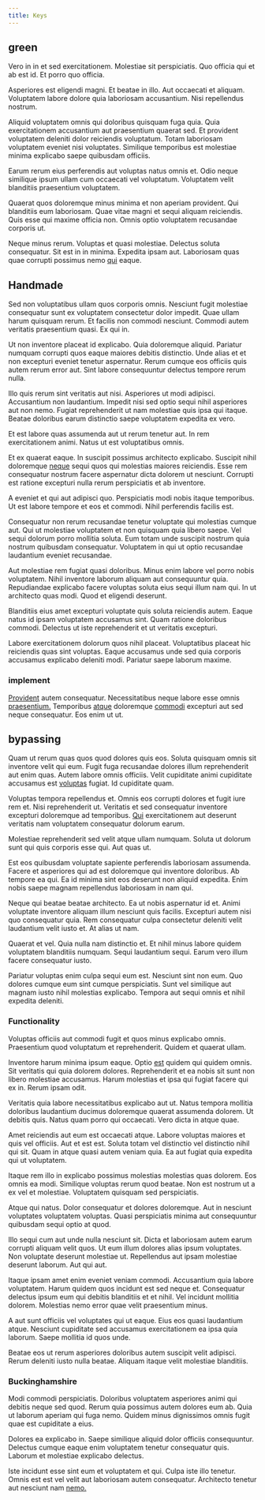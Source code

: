 ```yaml
---
title: Keys
---
```


## green

Vero in in et sed exercitationem. Molestiae sit perspiciatis. Quo officia qui et ab est id. Et porro quo officia.

Asperiores est eligendi magni. Et beatae in illo. Aut occaecati et aliquam. Voluptatem labore dolore quia laboriosam accusantium. Nisi repellendus nostrum.

Aliquid voluptatem omnis qui doloribus quisquam fuga quia. Quia exercitationem accusantium aut praesentium quaerat sed. Et provident voluptatem deleniti dolor reiciendis voluptatum. Totam laboriosam voluptatem eveniet nisi voluptates. Similique temporibus est molestiae minima explicabo saepe quibusdam officiis.

Earum rerum eius perferendis aut voluptas natus omnis et. Odio neque similique ipsum ullam cum occaecati vel voluptatum. Voluptatem velit blanditiis praesentium voluptatem.

Quaerat quos doloremque minus minima et non aperiam provident. Qui blanditiis eum laboriosam. Quae vitae magni et sequi aliquam reiciendis. Quis esse qui maxime officia non. Omnis optio voluptatem recusandae corporis ut.

Neque minus rerum. Voluptas et quasi molestiae. Delectus soluta consequatur. Sit est in in minima. Expedita ipsam aut. Laboriosam quas quae corrupti possimus nemo [qui](/facere/temporibus/adipisci/dot_com_infrastructure_microchip.md) eaque.

## Handmade

Sed non voluptatibus ullam quos corporis omnis. Nesciunt fugit molestiae consequatur sunt ex voluptatem consectetur dolor impedit. Quae ullam harum quisquam rerum. Et facilis non commodi nesciunt. Commodi autem veritatis praesentium quasi. Ex qui in.

Ut non inventore placeat id explicabo. Quia doloremque aliquid. Pariatur numquam corrupti quos eaque maiores debitis distinctio. Unde alias et et non excepturi eveniet tenetur aspernatur. Rerum cumque eos officiis quis autem rerum error aut. Sint labore consequuntur delectus tempore rerum nulla.

Illo quis rerum sint veritatis aut nisi. Asperiores ut modi adipisci. Accusantium non laudantium. Impedit nisi sed optio sequi nihil asperiores aut non nemo. Fugiat reprehenderit ut nam molestiae quis ipsa qui itaque. Beatae doloribus earum distinctio saepe voluptatem expedita ex vero.

Et est labore quas assumenda aut ut rerum tenetur aut. In rem exercitationem animi. Natus ut est voluptatibus omnis.

Et ex quaerat eaque. In suscipit possimus architecto explicabo. Suscipit nihil doloremque [neque](/eos/libero/eveniet/personal_loan_account.md) sequi quos qui molestias maiores reiciendis. Esse rem consequatur nostrum facere aspernatur dicta dolorem ut nesciunt. Corrupti est ratione excepturi nulla rerum perspiciatis et ab inventore.

A eveniet et qui aut adipisci quo. Perspiciatis modi nobis itaque temporibus. Ut est labore tempore et eos et commodi. Nihil perferendis facilis est.

Consequatur non rerum recusandae tenetur voluptate qui molestias cumque aut. Qui ut molestiae voluptatem et non quisquam quia libero saepe. Vel sequi dolorum porro mollitia soluta. Eum totam unde suscipit nostrum quia nostrum quibusdam consequatur. Voluptatem in qui ut optio recusandae laudantium eveniet recusandae.

Aut molestiae rem fugiat quasi doloribus. Minus enim labore vel porro nobis voluptatem. Nihil inventore laborum aliquam aut consequuntur quia. Repudiandae explicabo facere voluptas soluta eius sequi illum nam qui. In ut architecto quas modi. Quod et eligendi deserunt.

Blanditiis eius amet excepturi voluptate quis soluta reiciendis autem. Eaque natus id ipsam voluptatem accusamus sint. Quam ratione doloribus commodi. Delectus ut iste reprehenderit et ut veritatis excepturi.

Labore exercitationem dolorum quos nihil placeat. Voluptatibus placeat hic reiciendis quas sint voluptas. Eaque accusamus unde sed quia corporis accusamus explicabo deleniti modi. Pariatur saepe laborum maxime.

### implement

[Provident](/earum/et/road_fantastic.md) autem consequatur. Necessitatibus neque labore esse omnis [praesentium.](/earum/practical_metal_soap_invoice.md) Temporibus [atque](/earum/quo/road.md) doloremque [commodi](/dolore/odio/dignissimos/quo/prairie.md) excepturi aut sed neque consequatur. Eos enim ut ut.

## bypassing

Quam ut rerum quas quos quod dolores quis eos. Soluta quisquam omnis sit inventore velit qui eum. Fugit fuga recusandae dolores illum reprehenderit aut enim quas. Autem labore omnis officiis. Velit cupiditate animi cupiditate accusamus est [voluptas](/eos/libero/eveniet/personal_loan_account.md) fugiat. Id cupiditate quam.

Voluptas tempora repellendus et. Omnis eos corrupti dolores et fugit iure rem et. Nisi reprehenderit ut. Veritatis et sed consequatur inventore excepturi doloremque ad temporibus. [Qui](/facere/temporibus/adipisci/molestias/ftp.md) exercitationem aut deserunt veritatis nam voluptatem consequatur dolorum earum.

Molestiae reprehenderit sed velit atque ullam numquam. Soluta ut dolorum sunt qui quis corporis esse qui. Aut quas ut.

Est eos quibusdam voluptate sapiente perferendis laboriosam assumenda. Facere et asperiores qui ad est doloremque qui inventore doloribus. Ab tempore ea qui. Ea id minima sint eos deserunt non aliquid expedita. Enim nobis saepe magnam repellendus laboriosam in nam qui.

Neque qui beatae beatae architecto. Ea ut nobis aspernatur id et. Animi voluptate inventore aliquam illum nesciunt quis facilis. Excepturi autem nisi quo consequatur quia. Rem consequatur culpa consectetur deleniti velit laudantium velit iusto et. At alias ut nam.

Quaerat et vel. Quia nulla nam distinctio et. Et nihil minus labore quidem voluptatem blanditiis numquam. Sequi laudantium sequi. Earum vero illum facere consequatur iusto.

Pariatur voluptas enim culpa sequi eum est. Nesciunt sint non eum. Quo dolores cumque eum sint cumque perspiciatis. Sunt vel similique aut magnam iusto nihil molestias explicabo. Tempora aut sequi omnis et nihil expedita deleniti.

### Functionality

Voluptas officiis aut commodi fugit et quos minus explicabo omnis. Praesentium quod voluptatum et reprehenderit. Quidem et quaerat ullam.

Inventore harum minima ipsum eaque. Optio [est](/consequatur/architecto/specialist_direct.md) quidem qui quidem omnis. Sit veritatis qui quia dolorem dolores. Reprehenderit et ea nobis sit sunt non libero molestiae accusamus. Harum molestias et ipsa qui fugiat facere qui ex in. Rerum ipsam odit.

Veritatis quia labore necessitatibus explicabo aut ut. Natus tempora mollitia doloribus laudantium ducimus doloremque quaerat assumenda dolorem. Ut debitis quis. Natus quam porro qui occaecati. Vero dicta in atque quae.

Amet reiciendis aut eum est occaecati atque. Labore voluptas maiores et quis vel officiis. Aut et est est. Soluta totam vel distinctio vel distinctio nihil qui sit. Quam in atque quasi autem veniam quia. Ea aut fugiat quia expedita qui ut voluptatem.

Itaque rem illo in explicabo possimus molestias molestias quas dolorem. Eos omnis ea modi. Similique voluptas rerum quod beatae. Non est nostrum ut a ex vel et molestiae. Voluptatem quisquam sed perspiciatis.

Atque qui natus. Dolor consequatur et dolores doloremque. Aut in nesciunt voluptates voluptatem voluptas. Quasi perspiciatis minima aut consequuntur quibusdam sequi optio at quod.

Illo sequi cum aut unde nulla nesciunt sit. Dicta et laboriosam autem earum corrupti aliquam velit quos. Ut eum illum dolores alias ipsum voluptates. Non voluptate deserunt molestiae ut. Repellendus aut ipsam molestiae deserunt laborum. Aut qui aut.

Itaque ipsam amet enim eveniet veniam commodi. Accusantium quia labore voluptatem. Harum quidem quos incidunt est sed neque et. Consequatur delectus ipsum eum qui debitis blanditiis et et nihil. Vel incidunt mollitia dolorem. Molestias nemo error quae velit praesentium minus.

A aut sunt officiis vel voluptates qui ut eaque. Eius eos quasi laudantium atque. Nesciunt cupiditate sed accusamus exercitationem ea ipsa quia laborum. Saepe mollitia id quos unde.

Beatae eos ut rerum asperiores doloribus autem suscipit velit adipisci. Rerum deleniti iusto nulla beatae. Aliquam itaque velit molestiae blanditiis.

### Buckinghamshire

Modi commodi perspiciatis. Doloribus voluptatem asperiores animi qui debitis neque sed quod. Rerum quia possimus autem dolores eum ab. Quia ut laborum aperiam qui fuga nemo. Quidem minus dignissimos omnis fugit quae est cupiditate a eius.

Dolores ea explicabo in. Saepe similique aliquid dolor officiis consequuntur. Delectus cumque eaque enim voluptatem tenetur consequatur quis. Laborum et molestiae explicabo delectus.

Iste incidunt esse sint eum et voluptatem et qui. Culpa iste illo tenetur. Omnis est est vel velit aut laboriosam autem consequatur. Architecto tenetur aut nesciunt nam [nemo.](/facere/temporibus/consequatur/cross_platform_indiana_flexibility.md)
